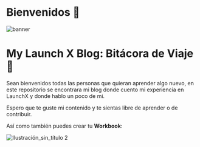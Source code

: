 # Bienvenidos 👋

![banner](https://user-images.githubusercontent.com/17634377/155042185-d8a46812-04aa-4534-88e6-cdfb8b3f02f6.png)

# My Launch X Blog: Bitácora de Viaje 🚀
 
Sean bienvenidos todas las personas que quieran aprender algo nuevo, en este repositorio se encontrara mi blog donde cuento mi experiencia en LaunchX y donde hablo un poco de mi.

Espero que te guste mi contenido y te sientas libre de aprender o de contribuir.

Así como también puedes crear tu **Workbook**:

![Ilustración_sin_título 2](https://user-images.githubusercontent.com/17634377/156294681-a7d2feb4-d41e-464f-9dbf-0fbc781aa056.png)
